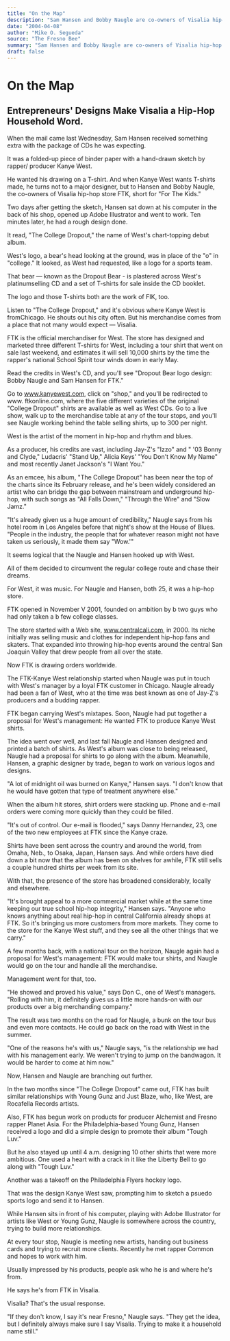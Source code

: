 ```yaml
---
title: "On the Map"
description: "Sam Hansen and Bobby Naugle are co-owners of Visalia hip-hop store FTK. West's logo, a bear's head looking at the ground, was in place of the \"o\" in \"college\" The logo and those T-shirts are the work ..."
date: "2004-04-08"
author: "Mike O. Segueda"
source: "The Fresno Bee"
summary: "Sam Hansen and Bobby Naugle are co-owners of Visalia hip-hop store FTK. West's logo, a bear's head looking at the ground, was in place of the \"o\" in \"college\" The logo and those T-shirts are the work of FIK, too."
draft: false
---
```


# On the Map

## Entrepreneurs' Designs Make Visalia a Hip-Hop Household Word.

When the mail came last Wednesday, Sam Hansen received something extra with the package of CDs he was expecting.

It was a folded-up piece of binder paper with a hand-drawn sketch by rapper/ producer Kanye West.

He wanted his drawing on a T-shirt. And when Kanye West wants T-shirts made, he turns not to a major designer, but to Hansen and Bobby Naugle, the co-owners of Visalia hip-hop store FTK, short for "For The Kids."

Two days after getting the sketch, Hansen sat down at his computer in the back of his shop, opened up Adobe Illustrator and went to work. Ten minutes later, he had a rough design done.

It read, "The College Dropout," the name of West's chart-topping debut album.

West's logo, a bear's head looking at the ground, was in place of the "o" in "college." It looked, as West had requested, like a logo for a sports team.

That bear — known as the Dropout Bear - is plastered across West's platinumselling CD and a set of T-shirts for sale inside the CD booklet.

The logo and those T-shirts both are the work of FIK, too.

Listen to "The College Dropout," and it's obvious where Kanye West is fromChicago. He shouts out his city often. But his merchandise comes from a place that not many would expect — Visalia.

FTK is the official merchandiser for West. The store has designed and marketed three different T-shirts for West, including a tour shirt that went on sale last weekend, and estimates it will sell 10,000 shirts by the time the rapper's national School Spirit tour winds down in early May.

Read the credits in West's CD, and you'll see "Dropout Bear logo design: Bobby Naugle and Sam Hansen for FTK."

Go to www.kanyewest.com, click on "shop," and you'll be redirected to www. ftkonline.com, where the five different varieties of the original "College Dropout" shirts are available as well as West CDs. Go to a live show, walk up to the merchandise table at any of the tour stops, and you'll see Naugle working behind the table selling shirts, up to 300 per night.

West is the artist of the moment in hip-hop and rhythm and blues.

As a producer, his credits are vast, including Jay-Z's "Izzo" and " '03 Bonny and Clyde," Ludacris' "Stand Up," Alicia Keys' "You Don't Know My Name" and most recently Janet Jackson's "I Want You."

As an emcee, his album, "The College Dropout" has been near the top of the charts since its February release, and he's been widely considered an artist who can bridge the gap between mainstream and underground hip-hop, with such songs as "All Falls Down," "Through the Wire" and "Slow Jamz."

"It's already given us a huge amount of credibility," Naugle says from his hotel room in Los Angeles before that night's show at the House of Blues. "People in the industry, the people that for whatever reason might not have taken us seriously, it made them say "Wow.'" 

It seems logical that the Naugle and Hansen hooked up with West.

All of them decided to circumvent the regular college route and chase their dreams. 

For West, it was music. For Naugle and Hansen, both 25, it was a hip-hop store.

FTK opened in November V 2001, founded on ambition by b two guys who had only taken a b few college classes. 

The store started with a Web site, www.centralcali.com, in 2000. Its niche initially was selling music and clothes for independent hip-hop fans and skaters. That expanded into throwing hip-hop events around the central San Joaquin Valley that drew people from all over the state.

Now FTK is drawing orders worldwide.

The FTK-Kanye West relationship started when Naugle was put in touch with West's manager by a loyal FTK customer in Chicago. Naugle already had been a fan of West, who at the time was best known as one of Jay-Z's producers and a budding rapper.

FTK began carrying West's mixtapes. Soon, Naugle had put together a proposal for West's management: He wanted FTK to produce Kanye West shirts.

The idea went over well, and last fall Naugle and Hansen designed and printed a batch of shirts. As West's album was close to being released, Naugle had a proposal for shirts to go along with the album. Meanwhile, Hansen, a graphic designer by trade, began to work on various logos and designs.

"A lot of midnight oil was burned on Kanye," Hansen says. "I don't know that he would have gotten that type of treatment anywhere else."

When the album hit stores, shirt orders were stacking up. Phone and e-mail orders were coming more quickly than they could be filled.

"It's out of control. Our e-mail is flooded," says Danny Hernandez, 23, one of the two new employees at FTK since the Kanye craze.

Shirts have been sent across the country and around the world, from Omaha, Neb., to Osaka, Japan, Hansen says. And while orders have died down a bit now that the album has been on shelves for awhile, FTK still sells a couple hundred shirts per week from its site.

With that, the presence of the store has broadened considerably, locally and elsewhere.

"It's brought appeal to a more commercial market while at the same time keeping our true school hip-hop integrity," Hansen says. "Anyone who knows anything about real hip-hop in central California already shops at FTK. So it's bringing us more customers from more markets. They come to the store for the Kanye West stuff, and they see all the other things that we carry."

A few months back, with a national tour on the horizon, Naugle again had a proposal for West's management: FTK would make tour shirts, and Naugle would go on the tour and handle all the merchandise.

Management went for that, too.

"He showed and proved his value," says Don C., one of West's managers. "Rolling with him, it definitely gives us a little more hands-on with our products over a big merchanding company."

The result was two months on the road for Naugle, a bunk on the tour bus and even more contacts. He could go back on the road with West in the summer.

"One of the reasons he's with us," Naugle says, "is the relationship we had with his management early. We weren't trying to jump on the bandwagon. It would be harder to come at him now."

Now, Hansen and Naugle are branching out further.

In the two months since "The College Dropout" came out, FTK has built similar relationships with Young Gunz and Just Blaze, who, like West, are Rocafella Records artists.

Also, FTK has begun work on products for producer Alchemist and Fresno rapper Planet Asia. For the Philadelphia-based Young Gunz, Hansen received a logo and did a simple design to promote their album "Tough Luv."

But he also stayed up until 4 a.m. designing 10 other shirts that were more ambitious. One used a heart with a crack in it like the Liberty Bell to go along with "Tough Luv."

Another was a takeoff on the Philadelphia Flyers hockey logo.

That was the design Kanye West saw, prompting him to sketch a psuedo sports logo and send it to Hansen.

While Hansen sits in front of his computer, playing with Adobe Illustrator for artists like West or Young Gunz, Naugle is somewhere across the country, trying to build more relationships.

At every tour stop, Naugle is meeting new artists, handing out business cards and trying to recruit more clients. Recently he met rapper Common and hopes to work with him.

Usually impressed by his products, people ask who he is and where he's from.

He says he's from FTK in Visalia.

Visalia? That's the usual response.

"If they don't know, I say it's near Fresno," Naugle says. "They get the idea, but I definitely always make sure I say Visalia. Trying to make it a household name still."

